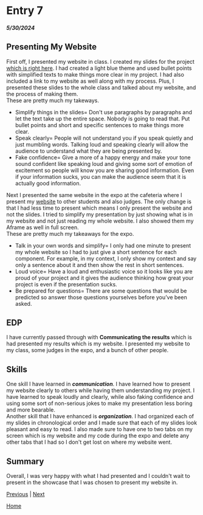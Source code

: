 # Entry 7
##### 5/30/2024

## Presenting My Website
First off, I presented my website in class. I created my slides for the project [which is right here](https://docs.google.com/presentation/d/1cfgeX5PuMDlMStDAAmx4N3Nbm3sYAA457B3NO6VqR1o/edit#slide=id.p). I had created a light blue theme and used bullet points with simplified texts to make things more clear in my project. I had also included a link to my website as well along with my process. Plus, I presented these slides to the whole class and talked about my website, and the process of making them.  
These are pretty much my takeways.
* Simplify things in the slides= Don't use paragraphs by paragraphs and let the text take up the entire space. Nobody is going to read that. Put bullet points and short and specific sentences to make things more clear.
* Speak clearly= People will not understand you if you speak quietly and just mumbling words. Talking loud and speaking clearly will allow the audience to understand what they are being presented by.
* Fake confidence= Give a more of a happy energy and make your tone sound confident like speaking loud and giving some sort of emotion of excitement so people will know you are sharing good information. Even if your information sucks, you can make the audience seem that it is actually good information.

Next I presented the same website in the expo at the cafeteria where I present my [website](https://xinyangl5722.github.io/sep10-freedom-project) to other students and also judges. The only change is that I had less time to present which means I only present the website and not the slides. I tried to simplify my presentation by just showing what is in my website and not just reading my whole website. I also showed them my Aframe as well in full screen.  
These are pretty much my takeaways for the expo.
* Talk in your own words and simplify= I only had one minute to present my whole website so I had to just give a short sentence for each component. For example, in my context, I only show my context and say only a sentence about it and then show the rest in short sentences.
* Loud voice= Have a loud and enthusiastic voice so it looks like you are proud of your project and it gives the audience thinking how great your project is even if the presentation sucks.
* Be prepared for questions= There are some questions that would be predicted so answer those questions yourselves before you’ve been asked. 

## EDP
I have currently passed through with **Communicating the results** which is had presented my results which is my website. I presented my website to my class, some judges in the expo, and a bunch of other people. 

## Skills 
One skill I have learned in **_communication_**. I have learned how to present my website clearly to others while having them understanding my project. I have learned to speak loudly and clearly, while also faking confidence and using some sort of non-serious jokes to make my presentation less boring and more bearable.  
Another skill that I have enhanced is **_organization_**. I had organized each of my slides in chronological order and I made sure that each of my slides look pleasant and easy to read. I also made sure to have one to two tabs on my screen which is my website and my code during the expo and delete any other tabs that I had so I don't get lost on where my website went.

## Summary
Overall, I was very happy with what I had presented and I couldn't wait to present in the showcase that I was chosen to present my website in.

[Previous](entry06.md) | [Next](entry08.md)

[Home](../README.md)
